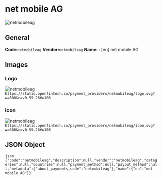 # net mobile AG 
![netmobileag](https://static.openfintech.io/payment_providers/netmobileag/logo.svg?w=600&c=v0.59.26#w100) 
## General 
**Code:**`netmobileag` 
**Vendor:**`netmobileag` 
**Name:** 
:	[en] net mobile AG 
## Images 
### Logo 
![netmobileag](https://static.openfintech.io/payment_providers/netmobileag/logo.svg?w=600&c=v0.59.26#w100) 
``` https://static.openfintech.io/payment_providers/netmobileag/logo.svg?w=600&c=v0.59.26#w100 ``` 
### Icon 
![netmobileag](https://static.openfintech.io/payment_providers/netmobileag/icon.svg?w=600&c=v0.59.26#w100) 
``` https://static.openfintech.io/payment_providers/netmobileag/icon.svg?w=600&c=v0.59.26#w100 ``` 
## JSON Object 
```json {"code":"netmobileag","description":null,"vendor":"netmobileag","categories":null,"countries":null,"payment_method":null,"payout_method":null,"metadata":{"about_payments_code":"netmobileag"},"name":{"en":"net mobile AG"}} ``` 
